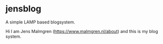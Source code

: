 # jensblog
A simple LAMP based blogsystem.

Hi I am Jens Malmgren (https://www.malmgren.nl/about) and this is my blog system.

